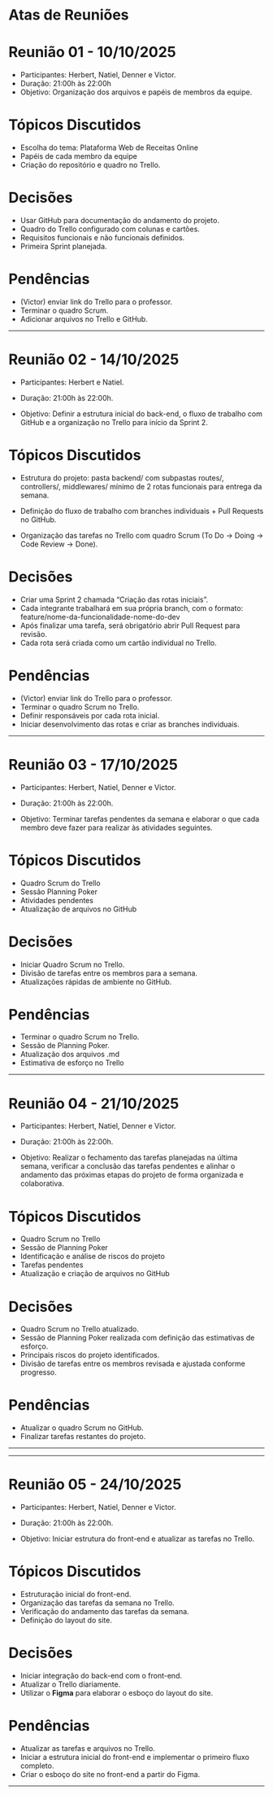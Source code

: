 # Atas de Reuniões

# Reunião 01 - 10/10/2025
* Participantes: Herbert, Natiel, Denner e Victor.
* Duração: 21:00h às 22:00h
* Objetivo: Organização dos arquivos e papéis de membros da equipe.

# Tópicos Discutidos
- Escolha do tema: Plataforma Web de Receitas Online
- Papéis de cada membro da equipe
- Criação do repositório e quadro no Trello.

# Decisões
- Usar GitHub para documentação do andamento do projeto.
- Quadro do Trello configurado com colunas e cartões. 
- Requisitos funcionais e não funcionais definidos. 
- Primeira Sprint planejada.

# Pendências
- (Victor) enviar link do Trello para o professor.
- Terminar o quadro Scrum.
- Adicionar arquivos no Trello e GitHub.


---
# Reunião 02 - 14/10/2025
* Participantes: Herbert e Natiel. 
* Duração: 21:00h às 22:00h.

* Objetivo: Definir a estrutura inicial do back-end, o fluxo de trabalho com GitHub e a organização no Trello para início da Sprint 2.


# Tópicos Discutidos
- Estrutura do projeto: pasta backend/ com subpastas routes/, controllers/, middlewares/ mínimo de 2 rotas funcionais para entrega da semana.

- Definição do fluxo de trabalho com branches individuais + Pull Requests no GitHub.

- Organização das tarefas no Trello com quadro Scrum (To Do → Doing → Code Review → Done).


# Decisões
- Criar uma Sprint 2 chamada “Criação das rotas iniciais”.
- Cada integrante trabalhará em sua própria branch, com o formato:
feature/nome-da-funcionalidade-nome-do-dev
- Após finalizar uma tarefa, será obrigatório abrir Pull Request para revisão.
- Cada rota será criada como um cartão individual no Trello.


# Pendências
- (Victor) enviar link do Trello para o professor.
- Terminar o quadro Scrum no Trello.
- Definir responsáveis por cada rota inicial.
- Iniciar desenvolvimento das rotas e criar as branches individuais.

---
# Reunião 03 - 17/10/2025
* Participantes: Herbert, Natiel, Denner e Victor.
* Duração: 21:00h às 22:00h.

* Objetivo: Terminar tarefas pendentes da semana e elaborar o que cada membro deve fazer para realizar às atividades
seguintes.

# Tópicos Discutidos
- Quadro Scrum do Trello
- Sessão Planning Poker
- Atividades pendentes
- Atualização de arquivos no GitHub

# Decisões
- Iniciar Quadro Scrum no Trello.
- Divisão de tarefas entre os membros para a semana.
- Atualizações rápidas de ambiente no GitHub.

# Pendências
- Terminar o quadro Scrum no Trello.
- Sessão de Planning Poker.
- Atualização dos arquivos .md
- Estimativa de esforço no Trello

---
# Reunião 04 - 21/10/2025
* Participantes: Herbert, Natiel, Denner e Victor.  
* Duração: 21:00h às 22:00h.

* Objetivo: Realizar o fechamento das tarefas planejadas na última semana, verificar a conclusão das tarefas pendentes e alinhar o andamento das próximas etapas do projeto de forma organizada e colaborativa.

# Tópicos Discutidos
- Quadro Scrum no Trello  
- Sessão de Planning Poker
- Identificação e análise de riscos do projeto 
- Tarefas pendentes  
- Atualização e criação de arquivos no GitHub  

# Decisões
- Quadro Scrum no Trello atualizado.  
- Sessão de Planning Poker realizada com definição das estimativas de esforço.
- Principais riscos do projeto identificados. 
- Divisão de tarefas entre os membros revisada e ajustada conforme progresso. 

# Pendências
- Atualizar o quadro Scrum no GitHub.  
- Finalizar tarefas restantes do projeto.  

---
---
# Reunião 05 - 24/10/2025
* Participantes: Herbert, Natiel, Denner e Victor.  
* Duração: 21:00h às 22:00h.  

* Objetivo: Iniciar estrutura do front-end e atualizar as tarefas no Trello.

# Tópicos Discutidos
- Estruturação inicial do front-end.  
- Organização das tarefas da semana no Trello.  
- Verificação do andamento das tarefas da semana.  
- Definição do layout do site.  

# Decisões
- Iniciar integração do back-end com o front-end.  
- Atualizar o Trello diariamente.  
- Utilizar o **Figma** para elaborar o esboço do layout do site.  

# Pendências
- Atualizar as tarefas e arquivos no Trello.  
- Iniciar a estrutura inicial do front-end e implementar o primeiro fluxo completo.  
- Criar o esboço do site no front-end a partir do Figma.  
---

